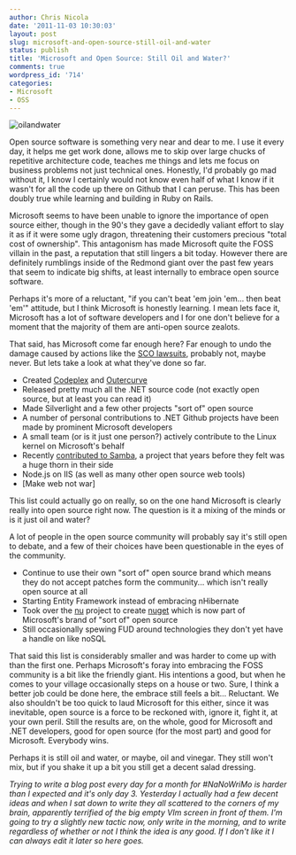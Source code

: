 ```yaml
---
author: Chris Nicola
date: '2011-11-03 10:30:03'
layout: post
slug: microsoft-and-open-source-still-oil-and-water
status: publish
title: 'Microsoft and Open Source: Still Oil and Water?'
comments: true
wordpress_id: '714'
categories:
- Microsoft
- OSS
---
```


![][1]

Open source software is something very near and dear to me. I use it every day,
it helps me get work done, allows me to skip over large chucks of repetitive
architecture code, teaches me things and lets me focus on business problems not
just technical ones. Honestly, I'd probably go mad without it, I know I
certainly would not know even half of what I know if it wasn't for all the code
up there on Github that I can peruse. This has been doubly true while learning
and building in Ruby on Rails.

Microsoft seems to have been unable to ignore the importance of open source
either, though in the 90's they gave a decidedly valiant effort to slay it as
if it were some ugly dragon, threatening their customers precious "total cost
of ownership". This antagonism has made Microsoft quite the FOSS villain in the
past, a reputation that still lingers a bit today. However there are definitely
rumblings inside of the Redmond giant over the past few years that seem to
indicate big shifts, at least internally to embrace open source software.  

<!--more-->

Perhaps it's more of a reluctant, "if you can't beat 'em join 'em... then beat
'em'" attitude, but I think Microsoft is honestly learning. I mean lets face
it, Microsoft has a lot of software developers and I for one don't believe for
a moment that the majority of them are anti-open source zealots.

That said, has Microsoft come far enough here? Far enough to undo the damage
caused by actions like the [SCO lawsuits][3], probably not, maybe never. But
lets take a look at what they've done so far.

  * Created [Codeplex][4] and [Outercurve][5]
  * Released pretty much all the .NET source code (not exactly open source, but at least you can read it)
  * Made Silverlight and a few other projects "sort of" open source 
  * A number of personal contributions to .NET Github projects have been made by prominent Microsoft developers
  * A small team (or is it just one person?) actively contribute to the Linux kernel on Microsoft's behalf
  * Recently [contributed to Samba][6], a project that years before they felt was a huge thorn in their side
  * Node.js on IIS (as well as many other open source web tools)
  * [Make web not war]

This list could actually go on really, so on the one hand Microsoft is clearly
really into open source right now. The question is it a mixing of the minds or
is it just oil and water?

A lot of people in the open source community will probably say it's still open to debate, and a few of their choices have been questionable in the eyes of the community.

  * Continue to use their own "sort of" open source brand which means they do not accept patches form the community... which isn't really open source at all
  * Starting Entity Framework instead of embracing nHibernate
  * Took over the [nu][7] project to create [nuget][8] which is now part of Microsoft's brand of "sort of" open source
  * Still occasionally spewing FUD around technologies they don't yet have a handle on like noSQL

That said this list is considerably smaller and was harder to come up with than
the first one. Perhaps Microsoft's foray into embracing the FOSS community is a
bit like the friendly giant. His intentions a good, but when he comes to your
village occasionally steps on a house or two. Sure, I think a better job could
be done here, the embrace still feels a bit... Reluctant. We also shouldn't be
too quick to laud Microsoft for this either, since it was inevitable, open
source is a force to be reckoned with, ignore it, fight it, at your own peril.
Still the results are, on the whole, good for Microsoft and .NET developers,
good for open source (for the most part) and good for Microsoft. Everybody
wins.

Perhaps it is still oil and water, or maybe, oil and vinegar. They still won't
mix, but if you shake it up a bit you still get a decent salad dressing.

_Trying to write a blog post every day for a month for #NaNoWriMo is harder
than I expected and it's only day 3. Yesterday I actually had a few decent
ideas and when I sat down to write they all scattered to the corners of my
brain, apparently terrified of the big empty VIm screen in front of them. I'm
going to try a slightly new tactic now, only write in the morning, and to write
regardless of whether or not I think the idea is any good. If I don't like it I
can always edit it later so here goes._

   [1]: /images/oilandwater-300x196.jpg (oilandwater)
   [2]: /images/oilandwater.jpg
   [3]: http://en.wikipedia.org/wiki/SCO-Linux_controversies#Microsoft_funding_of_SCO_controversy
   [4]: http://www.codeplex.com/
   [5]: http://www.outercurve.org/
   [6]: http://m.zdnet.com/blog/open-source/microsoft-contributes-open-source-code-to-samba/9860
   [7]: http://ayende.com/blog/4569/package-management-for-net-nu
   [8]: http://nuget.codeplex.com/

